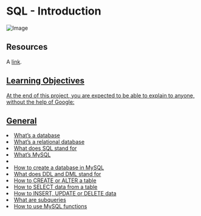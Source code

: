 <h1>SQL - Introduction</h1>

![Image](https://s3.amazonaws.com/intranet-projects-files/holbertonschool-higher-level_programming+/272/rtcwz.jpg "icon")

<h2>Resources</h2>

A [link]("https://www.youtube.com/watch?v=FR4QIeZaPeM" ).
<p><a
href="https://www.digitalocean.com/community/tutorials/how-to-install-mysql-on-ubuntu-20-04" /></p>
<p><a
href="https://web.csulb.edu/colleges/coe/cecs/dbdesign/dbdesign.php?page=sql/ddldml.php" /></p>
<p><a
href="https://web.csulb.edu/colleges/coe/cecs/dbdesign/dbdesign.php?page=sql/queries.php" /></p>
<p><a
href="https://web.csulb.edu/colleges/coe/cecs/dbdesign/dbdesign.php?page=sql/functions.php" /></p>
<p><a
href="https://web.csulb.edu/colleges/coe/cecs/dbdesign/dbdesign.php?page=sql/subqueries.php" /></p>
<p><a
href="https://stackoverflow.com/questions/29402361/what-makes-the-big-difference-between-a-backtick-and-an-apostrophe/29402458" /></p>
<p><a
href="https://intellipaat.com/mediaFiles/2019/02/SQL-Commands-Cheat-Sheet.pdf?US" /></p>
<p><a
href="https://dev.mysql.com/doc/refman/8.0/en/sql-statements.html" /></p>
<p><a
href="https://phoenixnap.com/kb/install-mysql-ubuntu-20-04" /></p>

<h2>Learning Objectives</h2>
<p>At the end of this project, you are expected to be able to explain to anyone, without the help of Google:</p>

<h2>General</h2>
<li>What’s a database</li>
<li>What’s a relational database</li>
<li>What does SQL stand for</li>
<li>What’s MySQL<li>
<li>How to create a database in MySQL</li>
<li>What does DDL and DML stand for</li>
<li>How to CREATE or ALTER a table</li>
<li>How to SELECT data from a table</li>
<li>How to INSERT, UPDATE or DELETE data</li>
<li>What are subqueries</li>
<li>How to use MySQL functions</li>

